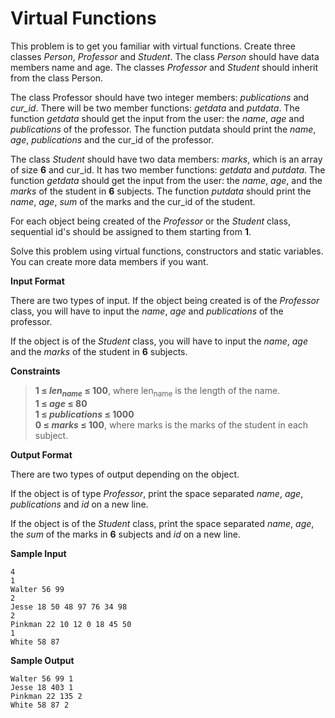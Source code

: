 # Virtual Functions

This problem is to get you familiar with virtual functions. Create three classes *Person*, *Professor* and *Student*. The class *Person* should have data members name and age. The classes *Professor* and *Student* should inherit from the class Person.

The class Professor should have two integer members: *publications* and *cur_id*. There will be two member functions: *getdata* and *putdata*. The function *getdata* should get the input from the user: the *name*, *age* and *publications* of the professor. The function putdata should print the *name*, *age*, *publications* and the cur_id of the professor.

The class *Student* should have two data members: *marks*, which is an array of size __6__ and cur_id. It has two member functions: *getdata* and *putdata*. The function *getdata* should get the input from the user: the *name*, *age*, and the *marks* of the student in __6__ subjects. The function *putdata* should print the *name*, *age*, *sum* of the marks and the cur_id of the student.

For each object being created of the *Professor* or the *Student* class, sequential id's should be assigned to
them starting from __1__.

Solve this problem using virtual functions, constructors and static variables. You can create more data
members if you want.

**Input Format**

There are two types of input. If the object being created is of the *Professor* class, you will have to input the *name*, *age* and *publications* of the professor.

If the object is of the *Student* class, you will have to input the *name*, *age* and the *marks* of the student in __6__ subjects.

**Constraints**

> __1 &le; *len*<sub>*name*</sub> &le; 100__, where len<sub>name</sub> is the length of the name.  
__1 &le; *age* &le; 80__  
__1 &le; *publications* &le; 1000__  
__0 &le; *marks* &le; 100__, where marks is the marks of the student in each subject.

**Output Format**

There are two types of output depending on the object.  

If the object is of type *Professor*, print the space separated *name*, *age*, *publications* and *id* on a new line.  

If the object is of the *Student* class, print the space separated *name*, *age*, the *sum* of the marks in __6__ subjects and *id* on a new line.

**Sample Input**

```
4
1
Walter 56 99
2
Jesse 18 50 48 97 76 34 98
2
Pinkman 22 10 12 0 18 45 50
1
White 58 87
```
**Sample Output**

```
Walter 56 99 1
Jesse 18 403 1
Pinkman 22 135 2
White 58 87 2
```


